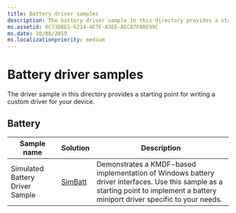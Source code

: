 ```yaml
---
title: Battery driver samples
description: The battery driver sample in this directory provides a starting point for writing a custom driver for your device.
ms.assetid: 0C73DBE1-6214-4E7F-A3EE-AEC87F8BE99C
ms.date: 10/08/2019
ms.localizationpriority: medium
---
```


# Battery driver samples

The driver sample in this directory provides a starting point for writing a custom driver for your device.

## Battery

| Sample name  | Solution | Description
| --- | --- | --- |
| Simulated Battery Driver Sample | [SimBatt](https://docs.microsoft.com/samples/microsoft/windows-driver-samples/simbatt-simulated-battery-driver-sample/) | Demonstrates a KMDF-based implementation of Windows battery driver interfaces. Use this sample as a starting point to implement a battery miniport driver specific to your needs. |